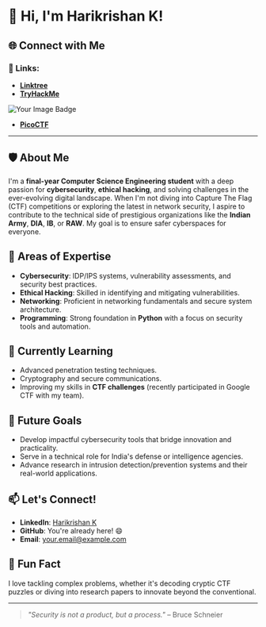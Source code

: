 # 👋 Hi, I'm Harikrishan K!  

## 🌐 Connect with Me  
### 🔗 Links:  
- [**Linktree**](https://linktr.ee/harikrishnank)  
- [**TryHackMe**](https://tryhackme.com/r/p/haritheh4cker)
<img src="https://tryhackme-badges.s3.amazonaws.com/haritheh4cker.png" alt="Your Image Badge" />

- [**PicoCTF**](https://play.picoctf.org/users/harikrishnan4)  

---

## 🛡️ About Me  
I'm a **final-year Computer Science Engineering student** with a deep passion for **cybersecurity**, **ethical hacking**, and solving challenges in the ever-evolving digital landscape. When I'm not diving into Capture The Flag (CTF) competitions or exploring the latest in network security, I aspire to contribute to the technical side of prestigious organizations like the **Indian Army**, **DIA**, **IB**, or **RAW**. My goal is to ensure safer cyberspaces for everyone.  

## 💼 Areas of Expertise  
- **Cybersecurity**: IDP/IPS systems, vulnerability assessments, and security best practices.  
- **Ethical Hacking**: Skilled in identifying and mitigating vulnerabilities.  
- **Networking**: Proficient in networking fundamentals and secure system architecture.  
- **Programming**: Strong foundation in **Python** with a focus on security tools and automation.  

## 🌱 Currently Learning  
- Advanced penetration testing techniques.  
- Cryptography and secure communications.  
- Improving my skills in **CTF challenges** (recently participated in Google CTF with my team).  

## 🚀 Future Goals  
- Develop impactful cybersecurity tools that bridge innovation and practicality.  
- Serve in a technical role for India's defense or intelligence agencies.  
- Advance research in intrusion detection/prevention systems and their real-world applications.  

## 📫 Let's Connect!  
- **LinkedIn**: [Harikrishan K](https://www.linkedin.com/in/harikrishank/)  
- **GitHub**: You're already here! 😄  
- **Email**: [your.email@example.com](mailto:your.email@example.com)  

## 🌟 Fun Fact  
I love tackling complex problems, whether it's decoding cryptic CTF puzzles or diving into research papers to innovate beyond the conventional.  

---

> _"Security is not a product, but a process."_ – Bruce Schneier  
